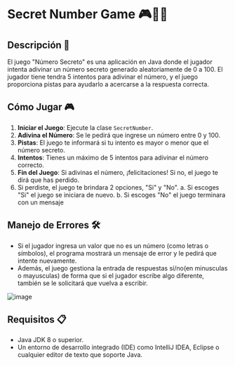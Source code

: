# Secret Number Game  🎮👨‍💻

## Descripción 📝

El juego "Número Secreto" es una aplicación en Java donde el jugador intenta adivinar un número secreto generado aleatoriamente de 0 a 100.
El jugador tiene tendra 5 intentos para adivinar el número, y el juego proporciona pistas para ayudarlo a acercarse a la respuesta correcta.

## Cómo Jugar 🎮

1. **Iniciar el Juego**: Ejecute la clase `SecretNumber`.
2. **Adivina el Número**: Se le pedirá que ingrese un número entre 0 y 100.
3. **Pistas**: El juego te informará si tu intento es mayor o menor que el número secreto.
4. **Intentos**: Tienes un máximo de 5 intentos para adivinar el número correcto.
5. **Fin del Juego**: Si adivinas el número, ¡felicitaciones! Si no, el juego te dirá que has perdido.
6. Si perdiste, el juego te brindara 2 opciones,  "Si" y "No".
   a. Si escoges "Si" el juego se iniciara de nuevo.
   b. Si escoges "No" el juego terminara con un mensaje
   
## Manejo de Errores 🛠️

- Si el jugador ingresa un valor que no es un número (como letras o símbolos), el programa mostrará un mensaje de error y le pedirá que intente nuevamente.
- Además, el juego gestiona la entrada de respuestas sí/no(en minusculas o mayusculas) de forma que si el jugador escribe algo diferente, también se le solicitará que vuelva a escribir.

![image](https://github.com/user-attachments/assets/62844ba8-e33f-4317-a4bb-28c37af06a39)

   
## Requisitos 📋

- Java JDK 8 o superior.
- Un entorno de desarrollo integrado (IDE) como IntelliJ IDEA, Eclipse o cualquier editor de texto que soporte Java.
